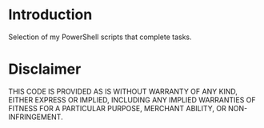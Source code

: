# Introduction
Selection of my PowerShell scripts that complete tasks.

# Disclaimer
THIS CODE IS PROVIDED AS IS WITHOUT WARRANTY OF ANY KIND, EITHER EXPRESS OR IMPLIED, INCLUDING ANY IMPLIED WARRANTIES OF FITNESS FOR A PARTICULAR PURPOSE, MERCHANT ABILITY, OR NON-INFRINGEMENT.